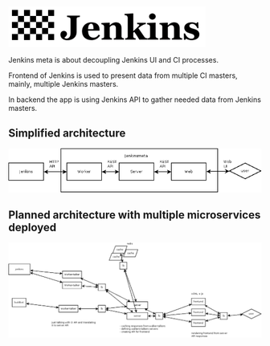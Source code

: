 ![Jenkins meta](https://raw.githubusercontent.com/jenkinsmeta/jenkinsmeta-docs/master/images/logo.png)

Jenkins meta is about decoupling Jenkins UI and CI processes. 


Frontend of Jenkins is used to present data from multiple CI masters, mainly, multiple Jenkins masters.

In backend the app is using Jenkins API to gather needed data from Jenkins masters. 


## Simplified architecture
![simplified arch](https://raw.githubusercontent.com/jenkinsmeta/jenkinsmeta-docs/master/images/architecture-simple.png)




## Planned architecture with multiple microservices deployed
![detailed arch](https://raw.githubusercontent.com/jenkinsmeta/jenkinsmeta-docs/master/images/architecture.png)
